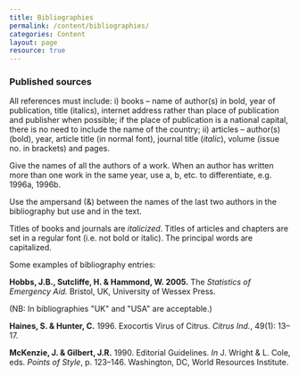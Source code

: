 ```yaml
---
title: Bibliographies
permalink: /content/bibliographies/
categories: Content
layout: page
resource: true
---
```


### Published sources

All references must include: 
i) books – name of author(s) in bold, year of publication, title (italics), internet address rather than place of publication and publisher when possible; if the place of publication is a national capital, there is no need to include the name of the country;
ii) articles – author(s)(bold), year, article title (in normal font), journal title (*italic*), volume (issue no. in brackets) and pages.

Give the names of all the authors of a work. When an author has written more than one work in the same year, use a, b, etc. to differentiate, e.g. 1996a, 1996b.

Use the ampersand (&) between the names of the last two authors in the bibliography but use and in the text.

Titles of books and journals are *italicized*. Titles of articles and chapters are set in a regular font (i.e. not bold or italic). The principal words are capitalized.

Some examples of bibliography entries:

__Hobbs, J.B., Sutcliffe, H. & Hammond, W. 2005.__ The *Statistics of Emergency Aid.* Bristol, UK, University of Wessex Press.

(NB: In bibliographies "UK" and "USA" are acceptable.)

__Haines, S. & Hunter, C.__ 1996. Exocortis Virus of Citrus. *Citrus Ind.*, 49(1): 13– 17.

__McKenzie, J. & Gilbert, J.R.__ 1990. Editorial Guidelines. *In* J. Wright & L. Cole, eds. *Points of Style*, p. 123–146. Washington, DC, World Resources Institute.
